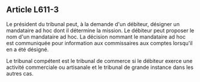 Article L611-3
----
Le président du tribunal peut, à la demande d'un débiteur, désigner un
mandataire ad hoc dont il détermine la mission. Le débiteur peut proposer le nom
d'un mandataire ad hoc. La décision nommant le mandataire ad hoc est communiquée
pour information aux commissaires aux comptes lorsqu'il en a été désigné.

Le tribunal compétent est le tribunal de commerce si le débiteur exerce une
activité commerciale ou artisanale et le tribunal de grande instance dans les
autres cas.
